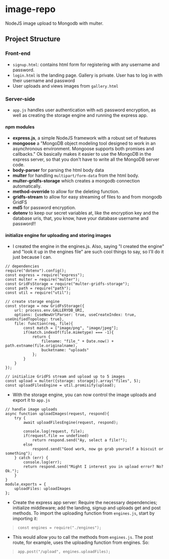 # image-repo
NodeJS image upload to Mongodb with multer.


## Project Structure
### Front-end
- `signup.html`: contains html form for registering with any username and password.
- `login.html` is the landing page. Gallery is private. User has to log in with their username and password
- User uploads and views images from `gallery.html`


### Server-side
- `app.js` handles user authentication with `md5` password encryption, as well as creating the storage engine and running the express app.

#### npm modules
- **express.js**, a simple NodeJS framework with a robust set of features
- **mongoose** a "MongoDB object modeling tool designed to work in an asynchronous environment. Mongoose supports both promises and callbacks." Ok basically makes it easier to use the MongoDB in the express server, so that you don't have to write all the MongoDB server code.
- **body-parser** for parsing the html body data
- **multer** for handling `multipart/form-data` from the html body.
- **multer-gridfs-storage** which creates a mongodb connection automatically.
- **method-override** to allow for the deleting function.
- **gridfs-stream** to allow for easy streaming of files to and from mongodb GridFS
- **md5** for password encryption.
- **dotenv** to keep our secret variables at, like the encryption key and the database uris, that, you know, have your database username and password!!

#### initialize engine for uploading and storing images
- I created the engine in the engines.js. Also, saying "I created the engine" and "look it up in the engines file" are such cool things to say, so I'll do it just because I can.
```
// dependencies
require("dotenv").config();
const express = require("express");
const multer = require("multer");
const GridFsStorage = require("multer-gridfs-storage");
const path = require("path");
const util = require("util");

// create storage engine
const storage = new GridFsStorage({
    url: process.env.GALLERYDB_URI,
    options: {useNewUrlParser: true, useCreateIndex: true, useUnifiedTopology: true},
    file: function(req, file){
        const match = ["image/png", "image/jpeg"];
        if(match.indexOf(file.mimetype) === -1){
            return {
                filename: "file_" + Date.now() + path.extname(file.originalname),
                bucketname: "uploads"
            };
        }
    }
});

// initialize GridFS stream and upload up to 5 images
const upload = multer({storage: storage}).array("files", 5);
const uploadFilesEngine = util.promisify(upload);
```

- With the storage engine, you can now control the image uploads and export it to `app.js`
```
// handle image uploads
async function uploadImages(request, respond){
    try {
        await uploadFilesEngine(request, respond);

        console.log(request, file);
        if(request.file == undefined)
            return respond.send("Ay, select a file!");
        else
            respond.send("Good work, now go grab yourself a biscuit or something");
    } catch (err) {
        console.log(err);
        return respond.send("Might I interest you in upload error? No? Ok.");
    }
}
module.exports = {
    uploadFiles: uploadImages
};
```

- Create the express app server: Require the necessary dependencies; initialize middleware; add the landing, signup and uploads get and post methods. To import the uploading function from `engines.js`, start by importing it:
> `const engines = require("./engines");`
- This would allow you to call the methods from `engines.js`. The post route, for example, uses the uploading function from engines. So:
> `app.post("/upload", engines.uploadFiles);`
